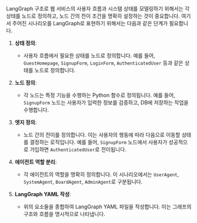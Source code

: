 LangGraph 구조로 웹 서비스의 사용자 흐름과 시스템 상태를 모델링하기 위해서는 각 상태를 노드로 정의하고, 노드 간의 전이 조건을 명확히 설정하는 것이 중요합니다. 여기서 주어진 시나리오를 LangGraph로 표현하기 위해서는 다음과 같은 단계가 필요합니다.

1. **상태 정의**: 
   - 사용자 흐름에서 필요한 상태를 노드로 정의합니다. 예를 들어, `GuestHomepage`, `SignupForm`, `LoginForm`, `AuthenticatedUser` 등과 같은 상태를 노드로 정의합니다.

2. **노드 정의**:
   - 각 노드는 특정 기능을 수행하는 Python 함수로 정의됩니다. 예를 들어, `SignupForm` 노드는 사용자가 입력한 정보를 검증하고, DB에 저장하는 작업을 수행합니다.

3. **엣지 정의**:
   - 노드 간의 전이를 정의합니다. 이는 사용자의 행동에 따라 다음으로 이동할 상태를 결정하는 로직입니다. 예를 들어, `SignupForm` 노드에서 사용자가 성공적으로 가입하면 `AuthenticatedUser`로 전이됩니다.

4. **에이전트 역할 분리**:
   - 각 에이전트의 역할을 명확히 정의합니다. 이 시나리오에서는 `UserAgent`, `SystemAgent`, `BoardAgent`, `AdminAgent`로 구분됩니다.

5. **LangGraph YAML 작성**:
   - 위의 요소들을 종합하여 LangGraph YAML 파일을 작성합니다. 이는 그래프의 구조와 흐름을 명시적으로 나타냅니다.